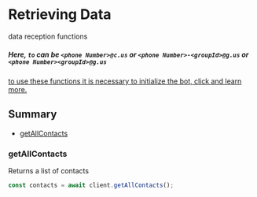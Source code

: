 # Retrieving Data
data reception functions

##### Here, `to` can be `<phone Number>@c.us` or `<phone Number>-<groupId>@g.us` or `<phone Number><groupId>@g.us`

[to use these functions it is necessary to initialize the bot, click and learn more.](../Getting%20Started/start_bot.html)

## Summary
 - [getAllContacts](#getallcontacts)

### getAllContacts

Returns a list of contacts
```javascript
const contacts = await client.getAllContacts();
```
